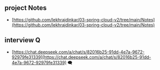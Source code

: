 ## project Notes 
- [https://github.com/lekhrajdinkar/03-spring-cloud-v2/tree/main/Notes](https://github.com/lekhrajdinkar/03-spring-cloud-v2/tree/main/Notes)


## interview Q
- [https://chat.deepseek.com/a/chat/s/82016b25-91dd-4e7a-9672-92979fe31339](https://chat.deepseek.com/a/chat/s/82016b25-91dd-4e7a-9672-92979fe31339) 🗨️